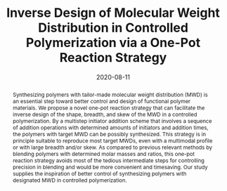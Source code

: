 ---
title: Inverse Design of Molecular Weight Distribution in Controlled Polymerization via a One-Pot Reaction Strategy
authors:
- Hong Liu
- Yao-Hong Xue
- You-Liang Zhu
- Feng-Long Gu
- Zhong-Yuan Lu
date: 2020-08-11
doi: 10.1021/acs.macromol.0c01383
publish_types: 期刊文章
publication: Macromolecules
publication_short: Macromolecules
abstract: Synthesizing polymers with tailor-made molecular weight  distribution (MWD) is an essential step toward better control and design  of functional polymer materials. We propose a novel one-pot reaction  strategy that can facilitate the inverse design of the shape, breadth,  and skew of the MWD in a controlled polymerization. By a multistep  initiator addition scheme that involves a sequence of addition  operations with determined amounts of initiators and addition times, the  polymers with target MWD can be possibly synthesized. This strategy is  in principle suitable to reproduce most target MWDs, even with a  multimodal profile or with large breadth and/or skew. As compared to  previous relevant methods by blending polymers with determined molar  masses and ratios, this one-pot reaction strategy avoids most of the  tedious intermediate steps for controlling precision in blending and  would be more convenient and timesaving. Our study supplies the  inspiration of better control of synthesizing polymers with designated  MWD in controlled polymerization.
url_pdf: https://doi.org/10.1021/acs.macromol.0c01383
---